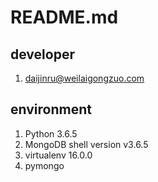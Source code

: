 # README.md

## developer

1. daijinru@weilaigongzuo.com

## environment

1. Python 3.6.5
2. MongoDB shell version v3.6.5
3. virtualenv 16.0.0
4. pymongo